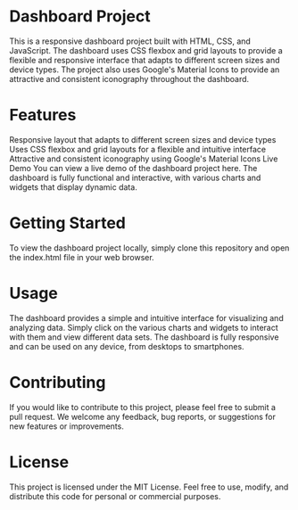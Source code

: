 # Dashboard Project
This is a responsive dashboard project built with HTML, CSS, and JavaScript. The dashboard uses CSS flexbox and grid layouts to provide a flexible and responsive interface that adapts to different screen sizes and device types. The project also uses Google's Material Icons to provide an attractive and consistent iconography throughout the dashboard.

# Features
Responsive layout that adapts to different screen sizes and device types
Uses CSS flexbox and grid layouts for a flexible and intuitive interface
Attractive and consistent iconography using Google's Material Icons
Live Demo
You can view a live demo of the dashboard project here. The dashboard is fully functional and interactive, with various charts and widgets that display dynamic data.

# Getting Started
To view the dashboard project locally, simply clone this repository and open the index.html file in your web browser.

# Usage
The dashboard provides a simple and intuitive interface for visualizing and analyzing data. Simply click on the various charts and widgets to interact with them and view different data sets. The dashboard is fully responsive and can be used on any device, from desktops to smartphones.

# Contributing
If you would like to contribute to this project, please feel free to submit a pull request. We welcome any feedback, bug reports, or suggestions for new features or improvements.

# License
This project is licensed under the MIT License. Feel free to use, modify, and distribute this code for personal or commercial purposes.

